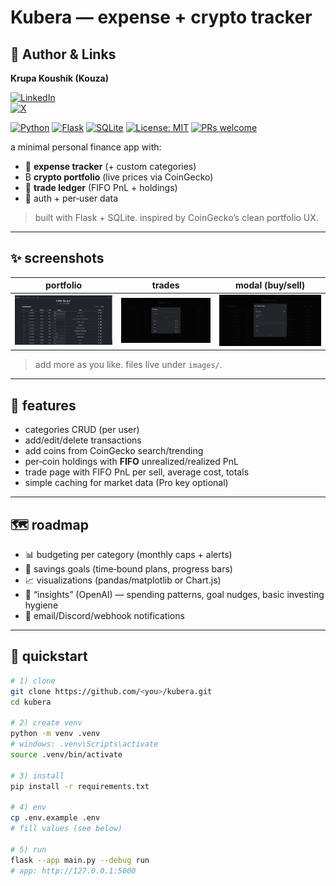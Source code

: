 # Kubera — expense + crypto tracker

## 👤 Author & Links

**Krupa Koushik (Kouza)**  

[![LinkedIn](https://img.shields.io/badge/LinkedIn-Krupa%20Koushik-0A66C2?logo=linkedin&logoColor=white)](https://www.linkedin.com/in/krupa-koushik-kona-355708296/)  
[![X](https://img.shields.io/badge/X-@krupakoushikk-111?logo=x&logoColor=white)](https://x.com/krupakoushikk)


[![Python](https://img.shields.io/badge/Python-3.10%2B-3776AB.svg?logo=python&logoColor=white)](#)
[![Flask](https://img.shields.io/badge/Flask-2.x-000000.svg?logo=flask&logoColor=white)](#)
[![SQLite](https://img.shields.io/badge/SQLite-3-003B57.svg?logo=sqlite&logoColor=white)](#)
[![License: MIT](https://img.shields.io/badge/License-MIT-green.svg)](#license)
[![PRs welcome](https://img.shields.io/badge/PRs-welcome-ff69b4.svg)](#contributing)

a minimal personal finance app with:
- 💸 **expense tracker** (+ custom categories)
- ₿ **crypto portfolio** (live prices via CoinGecko)
- 🧾 **trade ledger** (FIFO PnL + holdings)
- 🔐 auth + per‑user data

> built with Flask + SQLite. inspired by CoinGecko’s clean portfolio UX.

---

## ✨ screenshots

| portfolio | trades | modal (buy/sell) |
| --- | --- | --- |
| ![portfolio](images/image1.png) | ![trades](images/image2.png) | ![modal](images/image3.png) |

> add more as you like. files live under `images/`.

---

## 🧱 features

- categories CRUD (per user)
- add/edit/delete transactions
- add coins from CoinGecko search/trending
- per‑coin holdings with **FIFO** unrealized/realized PnL
- trade page with FIFO PnL per sell, average cost, totals
- simple caching for market data (Pro key optional)

---

## 🗺️ roadmap

- 📊 budgeting per category (monthly caps + alerts)
- 🎯 savings goals (time‑bound plans, progress bars)
- 📈 visualizations (pandas/matplotlib or Chart.js)
- 🧠 “insights” (OpenAI) — spending patterns, goal nudges, basic investing hygiene
- 🔔 email/Discord/webhook notifications

---

## 🚀 quickstart

```bash
# 1) clone
git clone https://github.com/<you>/kubera.git
cd kubera

# 2) create venv
python -m venv .venv
# windows: .venv\Scripts\activate
source .venv/bin/activate

# 3) install
pip install -r requirements.txt

# 4) env
cp .env.example .env
# fill values (see below)

# 5) run
flask --app main.py --debug run
# app: http://127.0.0.1:5000
